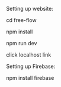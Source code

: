 Setting up website:

cd free-flow

npm install

npm run dev

click localhost link

Setting up Firebase:

npm install firebase
